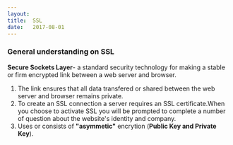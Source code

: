 ```yaml
---
layout:
title:	SSL
date:	2017-08-01
---
```


### General understanding on SSL

**Secure Sockets Layer**- a standard security technology for making a stable or firm encrypted link between a web server and browser.

1. The link ensures that all data transfered or shared between the web server and browser remains private.
2. To create an SSL connection a server requires an SSL certificate.When you choose to activate SSL you will be prompted to complete a number of  question about the website's identity and company.
3. Uses or consists of **"asymmetic"** encrytion (**Public Key and Private Key**).
